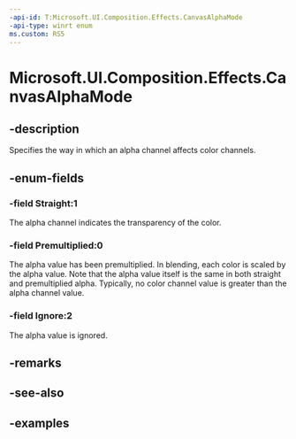 ```yaml
---
-api-id: T:Microsoft.UI.Composition.Effects.CanvasAlphaMode
-api-type: winrt enum
ms.custom: RS5
---
```


<!-- Enumeration syntax.
public enum CanvasAlphaMode : int 
-->

# Microsoft.UI.Composition.Effects.CanvasAlphaMode

## -description
Specifies the way in which an alpha channel affects color channels.

## -enum-fields
### -field Straight:1
The alpha channel indicates the transparency of the color.

### -field Premultiplied:0
The alpha value has been premultiplied. In blending, each color is scaled by the alpha value. Note that the alpha value itself is the same in both straight and premultiplied alpha. Typically, no color channel value is greater than the alpha channel value.

### -field Ignore:2
The alpha value is ignored.

## -remarks

## -see-also

## -examples


